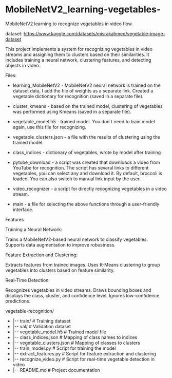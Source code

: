 # MobileNetV2_learning-vegetables-
MobileNetV2 learning to recognize vegetables in video flow.

dataset: https://www.kaggle.com/datasets/misrakahmed/vegetable-image-dataset 

This project implements a system for recognizing vegetables in video streams and assigning them to clusters based on their similarities. It includes training a neural network, clustering features, and detecting objects in video.

Files:

- learning_MobileNetV2 - MobileNetV2 neural network is trained on the dataset data, I add the file of weights as a separate link.
Created a vegetable dictionary for recognition (saved in a separate file).

- cluster_kmeans - based on the trained model, clustering of vegetables was performed using Kmeans (saved in a separate file).
  
- vegetable_model.h5 - trained model. You don`t need to train model again, use this file for recognizing.

- vegetable_clusters.json - a file with the results of clustering using the trained model.

- class_indices - dictionary of vegetables, wrote by model after training

- pytube_download - a script was created that downloads a video from YouTube for recognition. The script has several links to different vegetables, you can select any and download it. By default, broccoli is loaded. You can also switch to manual link input by the user.

- video_recognizer - a script for directly recognizing vegetables in a video stream.

- main - a file for selecting the above functions through a user-friendly interface.

Features

Training a Neural Network:

Trains a MobileNetV2-based neural network to classify vegetables.
Supports data augmentation to improve robustness.

Feature Extraction and Clustering:

Extracts features from trained images.
Uses K-Means clustering to group vegetables into clusters based on feature similarity.

Real-Time Detection:

Recognizes vegetables in video streams.
Draws bounding boxes and displays the class, cluster, and confidence level.
Ignores low-confidence predictions.

vegetable-recognition/
- |-- train/                 # Training dataset
- |-- val/                   # Validation dataset
- |-- vegetable_model.h5     # Trained model file
- |-- class_indices.json     # Mapping of class names to indices
- |-- vegetable_clusters.json # Mapping of classes to clusters
- |-- train_model.py         # Script for training the model
- |-- extract_features.py    # Script for feature extraction and clustering
- |-- recognize_video.py     # Script for real-time vegetable detection in video
- |-- README.md              # Project documentation
